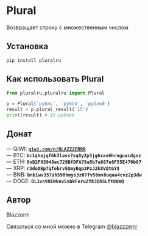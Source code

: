 # Plural 

Возвращает строку с множественным числом

## Установка
```
pip install pluralru
```

## Как использовать Plural
```python
from pluralru.pluralru import Plural

p = Plural('рубль', 'рубля', 'рублей')
result = p.plural_result('15')
print(result) # 15 рублей
```

## Донат
— QIWI: **<code>[qiwi.com/n/BLAZZZERRR](https://qiwi.com/n/BLAZZZERRR)</code>**</br>
— BTC: **<code>bc1qhajqf6k3lass7sq8y2p3jg6xav6hrnguacdgsz</code>**</br>
— ETH: **<code>0xD2F03940ec729BfDFA79a5b7a867e8F55E470b67</code>**</br>
— XRP: **<code>r3do8Bp7qfobrv5QmyBqp3PzJ2k8VQtGY8</code>**</br>
— BNB: **<code>bnb1wv357zh590hmys3z07fv56mv8uqua4cvz2p3dw</code>**</br>
— DOGE: **<code>DL1vn98EWknvSsbkFeruZYk3DhSLft8QWQ</code>**

## Автор
Blazzerrr

Связаться со мной можно в Telegram
[@blazzzerrr](https://t.me/blazzzerrr) 
